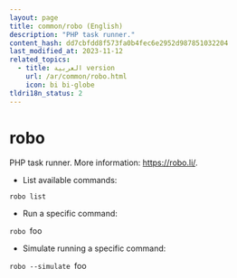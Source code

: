 ```yaml
---
layout: page
title: common/robo (English)
description: "PHP task runner."
content_hash: dd7cbfdd8f573fa0b4fec6e2952d987851032204
last_modified_at: 2023-11-12
related_topics:
  - title: العربية version
    url: /ar/common/robo.html
    icon: bi bi-globe
tldri18n_status: 2
---
```

# robo

PHP task runner.
More information: <https://robo.li/>.

- List available commands:

`robo list`

- Run a specific command:

`robo `<span class="tldr-var badge badge-pill bg-dark-lm bg-white-dm text-white-lm text-dark-dm font-weight-bold">foo</span>

- Simulate running a specific command:

`robo --simulate `<span class="tldr-var badge badge-pill bg-dark-lm bg-white-dm text-white-lm text-dark-dm font-weight-bold">foo</span>
